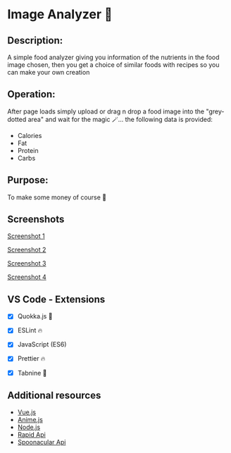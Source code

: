 # Image Analyzer 🌠

## Description: 

A simple food analyzer giving you information of the nutrients in the food image chosen, then you get a choice of similar foods with recipes so you can make your own creation


## Operation: 

After page loads simply upload or drag n drop a food image into the "grey-dotted area" and wait for the magic 🪄...
the following data is provided:

 - Calories
 - Fat
 - Protein
 - Carbs

                               
                               
                               

## Purpose:
To make some money of course 🤑

## Screenshots

[Screenshot 1](https://user-images.githubusercontent.com/125808990/233476581-2fd1476a-492d-4a55-b869-158e9eb88f32.png)

[Screenshot 2](https://user-images.githubusercontent.com/125808990/233476678-512850dd-349b-467a-a749-eee76037daa4.png)

[Screenshot 3](https://user-images.githubusercontent.com/125808990/233476788-7c991ffe-a123-4ea6-8d14-f1abec9d4686.png)

[Screenshot 4](https://user-images.githubusercontent.com/125808990/233476870-70b16c82-2c8e-41a4-8d27-03fd79f961e3.png)


## VS Code - Extensions

- [x] Quokka.js 🤖
- [x] ESLint 🔥
- [x] JavaScript (ES6) 
- [x] Prettier 🔥
- [x] Tabnine 🤖


## Additional resources

- [Vue.js](https://vuejs.org/)
- [Anime.js](https://animejs.com/)
- [Node.js](https://nodejs.org/api/synopsis.html)
- [Rapid Api](https://rapidapi.com/)
- [Spoonacular Api](https://rapidapi.com/spoonacular/api/recipe-food-nutrition/)
